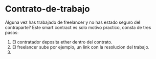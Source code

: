 # Contrato-de-trabajo

Alguna vez has trabajado de freelancer y no has estado seguro del contraparte? Este smart contract es solo motivo practico, consta de tres pasos:
1. El contratador deposita ether dentro del contrato.
2. El freelancer sube por ejemplo, un link con la resolucion del trabajo.
3. 
